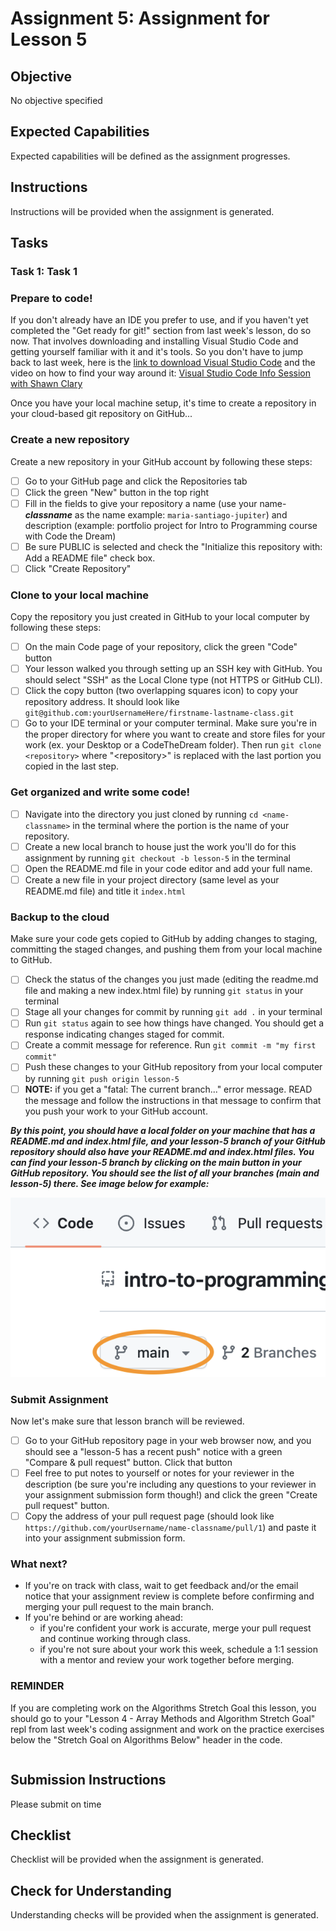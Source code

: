# Assignment 5: Assignment for Lesson 5

## Objective

No objective specified

## Expected Capabilities

Expected capabilities will be defined as the assignment progresses.

## Instructions

Instructions will be provided when the assignment is generated.

## Tasks

### Task 1: Task 1

### Prepare to code!
If you don't already have an IDE you prefer to use, and if you haven't yet completed the "Get ready for git!" section from last week's lesson, do so now.  That involves downloading and installing Visual Studio Code and getting yourself familiar with it and it's tools.  So you don't have to jump back to last week, here is the [link to download Visual Studio Code](https://code.visualstudio.com/) and the video on how to find your way around it:
[Visual Studio Code Info Session with Shawn Clary](https://www.youtube.com/watch?v=R8lusLkuWJQ)

Once you have your local machine setup, it's time to create a repository in your cloud-based git repository on GitHub...

### Create a new repository 
Create a new repository in your GitHub account by following these steps:
   - [ ] Go to your GitHub page and click the Repositories tab
   - [ ] Click the green "New" button in the top right
   - [ ] Fill in the fields to give your repository a name (use your name-**_classname_** as the name example: `maria-santiago-jupiter`) and description (example: portfolio project for Intro to Programming course with Code the Dream)
   - [ ] Be sure PUBLIC is selected and check the "Initialize this repository with: Add a README file" check box.
   - [ ] Click "Create Repository"

### Clone to your local machine
Copy the repository you just created in GitHub to your local computer by following these steps:
   - [ ] On the main Code page of your repository, click the green "Code" button
   - [ ] Your lesson walked you through setting up an SSH key with GitHub.  You should select "SSH" as the Local Clone type (not HTTPS or GitHub CLI).
   - [ ] Click the copy button (two overlapping squares icon) to copy your repository address.  It should look like `git@github.com:yourUsernameHere/firstname-lastname-class.git`
   - [ ] Go to your IDE terminal or your computer terminal.  Make sure you're in the proper directory for where you want to create and store files for your work (ex. your Desktop or a CodeTheDream folder).  Then run `git clone <repository>` where "\<repository\>" is replaced with the last portion you copied in the last step.

### Get organized and write some code!
   - [ ] Navigate into the directory you just cloned by running `cd <name-classname>` in the terminal where the <name-classname> portion is the name of your repository.
   - [ ] Create a new local branch to house just the work you'll do for this assignment by running `git checkout -b lesson-5` in the terminal
   - [ ] Open the README.md file in your code editor and add your full name.
   - [ ] Create a new file in your project directory (same level as your README.md file) and title it `index.html`

### Backup to the cloud
Make sure your code gets copied to GitHub by adding changes to staging, committing the staged changes, and pushing them from your local machine to GitHub.
   - [ ] Check the status of the changes you just made (editing the readme.md file and making a new index.html file) by running `git status` in your terminal
   - [ ] Stage all your changes for commit by running `git add .` in your terminal
   - [ ] Run `git status` again to see how things have changed.  You should get a response indicating changes staged for commit.
   - [ ] Create a commit message for reference.  Run `git commit -m "my first commit"`
   - [ ] Push these changes to your GitHub repository from your local computer by running `git push origin lesson-5`
   - [ ] **NOTE:** if you get a "fatal: The current branch..." error message.  READ the message and follow the instructions in that message to confirm that you push your work to your GitHub account.

**_By this point, you should have a local folder on your machine that has a README.md and index.html file, and your lesson-5 branch of your GitHub repository should also have your README.md and index.html files.  You can find your lesson-5 branch by clicking on the main button in your GitHub repository.  You should see the list of all your branches (main and lesson-5) there.  See image below for example:_**

![branch drop down in GitHub repository](https://raw.githubusercontent.com/Code-the-Dream-School/intro-to-programming-2024/5e3d47bcdc1ad5b6a72a75cc5694f459ce0b5024/mainBranch.png?raw=true)

### Submit Assignment
Now let's make sure that lesson branch will be reviewed.
   - [ ] Go to your GitHub repository page in your web browser now, and you should see a "lesson-5 has a recent push" notice with a green "Compare & pull request" button.  Click that button
   - [ ] Feel free to put notes to yourself or notes for your reviewer in the description (be sure you're including any questions to your reviewer in your assignment submission form though!) and click the green "Create pull request" button.
   - [ ] Copy the address of your pull request page (should look like `https://github.com/yourUsername/name-classname/pull/1`) and paste it into your assignment submission form.

### What next?
   - If you're on track with class, wait to get feedback and/or the email notice that your assignment review is complete before confirming and merging your pull request to the main branch.
   - If you're behind or are working ahead:  
     - if you're confident your work is accurate, merge your pull request and continue working through class.
     - if you're not sure about your work this week, schedule a 1:1 session with a mentor and review your work together before merging.
    
### REMINDER
If you are completing work on the Algorithms Stretch Goal this lesson, you should go to your "Lesson 4 - Array Methods and Algorithm Stretch Goal" repl from last week's coding assignment and work on the practice exercises below the "Stretch Goal on Algorithms Below" header in the code.


```

```

## Submission Instructions

Please submit on time

## Checklist

Checklist will be provided when the assignment is generated.

## Check for Understanding

Understanding checks will be provided when the assignment is generated.